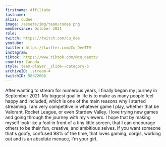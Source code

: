 ```yaml
---
firstname: Affiliate
lastname:
alias: cudee
image: /assets/img/team/cudee.png
membersince: October 2021
role: 
twitch: https://twitch.com/cu_dee
youtube:
twitter: https://twitter.com/Cu_DeeTTV
instagram:
tiktok: https://www.tiktok.com/@cu_deettv
country: Canada
style: team-player__slide--category-5
archiveID: .stream-4
twitchID: 58822606 
---
```

After wanting to stream for numerous years, I finally began my journey in September 2021. My biggest goal in life is to make as many people feel happy and included, which is one of the main reasons why I started streaming. I am very competitive in whatever game I play, whether that be Valorant, Rocket League, or even Stardew Valley. I love trying new games and going through the journey with my viewers. I hope that by making myself look like a fool in front of a tiny little screen, that I can encourage others to be their fun, creative, and ambitious selves. If you want someone that's goofy, confused 98% of the time, that loves gaming, corgis, working out and is an absolute menace, I'm your girl.
